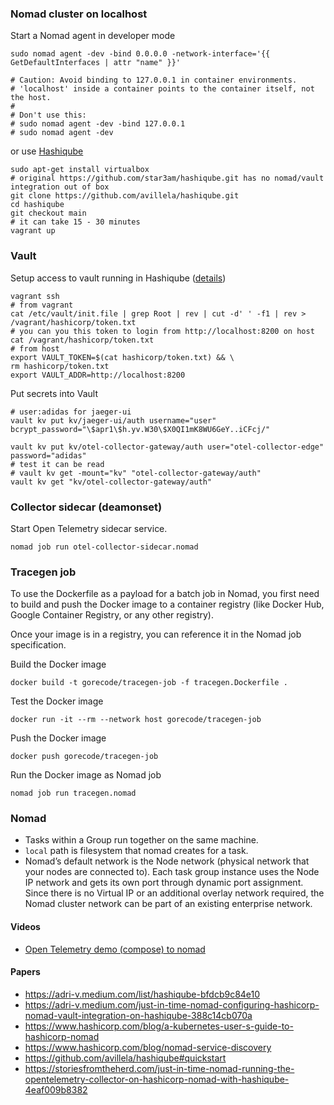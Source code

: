 ### Nomad cluster on localhost
Start a Nomad agent in developer mode
```shell
sudo nomad agent -dev -bind 0.0.0.0 -network-interface='{{ GetDefaultInterfaces | attr "name" }}'

# Caution: Avoid binding to 127.0.0.1 in container environments. 
# 'localhost' inside a container points to the container itself, not the host.
#
# Don't use this:
# sudo nomad agent -dev -bind 127.0.0.1
# sudo nomad agent -dev
```

or use [Hashiqube](https://hashiqube.com/#/)
```
sudo apt-get install virtualbox
# original https://github.com/star3am/hashiqube.git has no nomad/vault integration out of box
git clone https://github.com/avillela/hashiqube.git
cd hashiqube
git checkout main
# it can take 15 - 30 minutes
vagrant up
```

### Vault

Setup access to vault running in Hashiqube ([details](https://github.com/avillela/hashiqube#vault-setup))
```shell
vagrant ssh
# from vagrant
cat /etc/vault/init.file | grep Root | rev | cut -d' ' -f1 | rev > /vagrant/hashicorp/token.txt
# you can you this token to login from http://localhost:8200 on host
cat /vagrant/hashicorp/token.txt
# from host
export VAULT_TOKEN=$(cat hashicorp/token.txt) && \
rm hashicorp/token.txt
export VAULT_ADDR=http://localhost:8200
```

Put secrets into Vault
```shell
# user:adidas for jaeger-ui
vault kv put kv/jaeger-ui/auth username="user" bcrypt_password="\$apr1\$h.yv.W30\$X0QI1mK8WU6GeY..iCFcj/"

vault kv put kv/otel-collector-gateway/auth user="otel-collector-edge" password="adidas"
# test it can be read
# vault kv get -mount="kv" "otel-collector-gateway/auth"
vault kv get "kv/otel-collector-gateway/auth"
```

### Collector sidecar (deamonset)

Start Open Telemetry sidecar service.
```shell
nomad job run otel-collector-sidecar.nomad
```

### Tracegen job

To use the Dockerfile as a payload for a batch job in Nomad, you first need to build and push the Docker image to a container registry (like Docker Hub, Google Container Registry, or any other registry).

Once your image is in a registry, you can reference it in the Nomad job specification.

Build the Docker image
```shell
docker build -t gorecode/tracegen-job -f tracegen.Dockerfile .
```

Test the Docker image
```shell
docker run -it --rm --network host gorecode/tracegen-job
```

Push the Docker image
```shell
docker push gorecode/tracegen-job
```

Run the Docker image as Nomad job
```shell
nomad job run tracegen.nomad
```

### Nomad

- Tasks within a Group run together on the same machine.
- `local` path is filesystem that nomad creates for a task.
- Nomad’s default network is the Node network (physical network that your nodes are connected to). Each task group instance uses the Node IP network and gets its own port through dynamic port assignment. Since there is no Virtual IP or an additional overlay network required, the Nomad cluster network can be part of an existing enterprise network.


#### Videos

- [Open Telemetry demo (compose) to nomad](https://www.youtube.com/watch?v=Egk5L2AM-28)

#### Papers

- https://adri-v.medium.com/list/hashiqube-bfdcb9c84e10
- https://adri-v.medium.com/just-in-time-nomad-configuring-hashicorp-nomad-vault-integration-on-hashiqube-388c14cb070a
- https://www.hashicorp.com/blog/a-kubernetes-user-s-guide-to-hashicorp-nomad
- https://www.hashicorp.com/blog/nomad-service-discovery
- https://github.com/avillela/hashiqube#quickstart
- https://storiesfromtheherd.com/just-in-time-nomad-running-the-opentelemetry-collector-on-hashicorp-nomad-with-hashiqube-4eaf009b8382